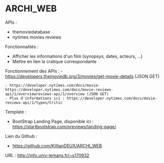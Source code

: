 # ARCHI_WEB
APIs :
  - themoviedatabase
  - nytimes movies reviews
  
 Fonctionnalités :
  - Afficher les informations d'un film (synopsys, dates, acteurs, ...)
  - Mettre en lien la cratique correspondante
  
  Fonctionnement des APIs :
    - https://developers.themoviedb.org/3/movies/get-movie-details (JSON GET)
    
    - https://developer.nytimes.com/docs/movie-https://developer.nytimes.com/docs/movie-reviews-api/1/overviewreviews-api/1/overview (JSON GET)
    - Plus d'informations ici : https://developer.nytimes.com/docs/movie-reviews-api/1/types/Critic
    
Template :
- BootStrap Landing Page, disponible ici : https://startbootstrap.com/previews/landing-page/

Lien du Github : 
 - https://github.com/KillianDEUX/ARCHI_WEB

URL : http://info.univ-lemans.fr/~s170932

